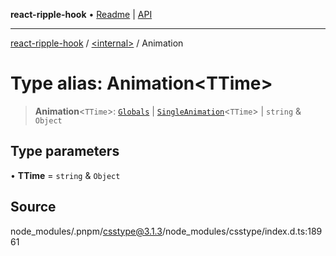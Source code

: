 **react-ripple-hook** • [Readme](../../README.md) \| [API](../../globals.md)

***

[react-ripple-hook](../../README.md) / [\<internal\>](../README.md) / Animation

# Type alias: Animation\<TTime\>

> **Animation**\<`TTime`\>: [`Globals`](Globals.md) \| [`SingleAnimation`](SingleAnimation.md)\<`TTime`\> \| `string` & `Object`

## Type parameters

• **TTime** = `string` & `Object`

## Source

node\_modules/.pnpm/csstype@3.1.3/node\_modules/csstype/index.d.ts:18961
